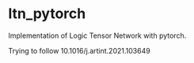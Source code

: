 # ltn_pytorch

Implementation of Logic Tensor Network with pytorch. 

Trying to follow 10.1016/j.artint.2021.103649
